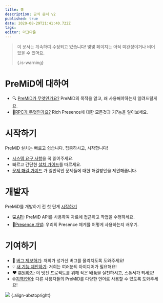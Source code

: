 ```yaml
---
title: 홈
description: 공식 문서 v2
published: true
date: 2020-08-29T21:41:40.722Z
tags:
editor: 마크다운
---
```


> 이 문서는 계속하여 수정되고 있습니다! 몇몇 페이지는 아직 미완성이거나 비어있을 수 있어요. 
> 
> {.is-warning}

# PreMiD에 대하여
- :mag: [PreMiD가 무엇인가요?](/about) PreMiD의 목적을 알고, 왜 사용해야하는지 알려드릴게요.
- :link:[RPC가 무엇인가요?](https://discordapp.com/rich-presence) Rich Presence에 대한 모든것과 기?능을 알아보세요.

# 시작하기

PreMiD 설치는 빠르고 쉽습니다. 집중하시고, 시작합니다!

- [시스템 요구 사항](/install/requirements)을 꼭 읽어주세요.
- 빠르고 간단한 [설치 가이드](/install)를 따르세요.
- [문제 해결 가이드](/troubleshooting) 가 일반적인 문제들에 대한 해결방안을 제안해줍니다.

# 개발자

PreMiD를 개발하기 전 첫 단계 [시작하기](/dev)

- :computer:[API](/dev/api): PreMiD API를 사용하여 자료에 접근하고 작업을 수행하세요.
- :wrench:[Presence 개발](/dev/presence): 우리의 Presence 체계를 어떻게 사용하는지 배우기.

# 기여하기
- :bug: [버그 제보하기](https://github.com/PreMiD): 저희가 성가신 버그를 물리치도록 도와주세요!
- :bulb: [새 기능 제안하기](https://discord.premid.app/): 저희는 여러분의 아이디어가 필요해요!
- :heart: [후원하기](https://www.patreon.com/Timeraa): 이 멋진 프로젝트를 위해 작은 배품을 실천하시고, 스폰서가 되세요!
- :globe_with_meridians:[지역/언어](https://translate.premid.app): 다른 사용자들의 PreMiD를 다양한 언어로 사용할 수 있도록 도와주세요!

![](https://beta.premid.app/img/logo.2b414dc2.gif) {.align-abstopright}